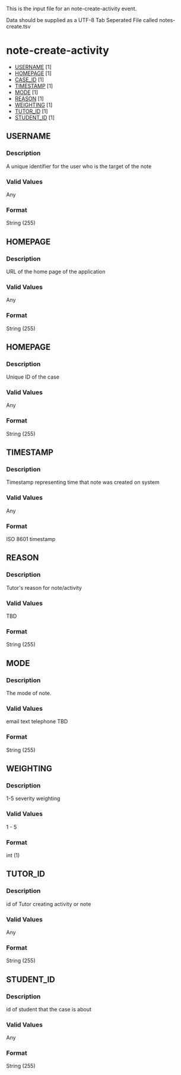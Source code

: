 This is the input file for an note-create-activity event.

Data should be supplied as a UTF-8 Tab Seperated File called notes-create.tsv

# note-create-activity


* [USERNAME](#username) [1]
* [HOMEPAGE](#homepage) [1]
* [CASE_ID](#case_id) [1]
* [TIMESTAMP](#timestamp) [1]
* [MODE](#mode) [1]
* [REASON](#reason) [1]
* [WEIGHTING](#weighting) [1]
* [TUTOR_ID](#tutor_id) [1]
* [STUDENT_ID](#tutor_id) [1]


## USERNAME 
### Description

A unique identifier for the user who is the target of the note


### Valid Values
Any

### Format
String (255)


## HOMEPAGE 
### Description
URL of the home page of the application

### Valid Values
Any

### Format
String (255)

## HOMEPAGE 
### Description
Unique ID of the case

### Valid Values
Any

### Format
String (255)



## TIMESTAMP
### Description

Timestamp representing time that note was created on system


### Valid Values
Any

### Format
ISO 8601 timestamp

## REASON 
### Description

Tutor's reason for note/activity

### Valid Values

TBD

### Format
String (255)


## MODE 
### Description

The mode of note.

### Valid Values

email
text
telephone
TBD

### Format
String (255)


## WEIGHTING
### Description

1-5 severity weighting

### Valid Values

1 - 5

### Format
int (1)


## TUTOR_ID
### Description

id of Tutor creating activity or note


### Valid Values
Any

### Format
String (255)

## STUDENT_ID
### Description

id of student that the case is about


### Valid Values
Any

### Format
String (255)